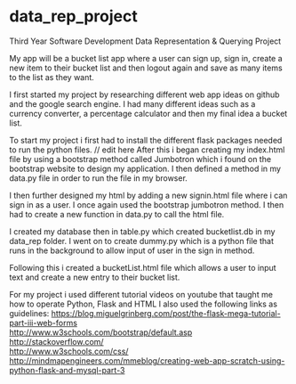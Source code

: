 # data_rep_project
Third Year Software Development Data Representation &amp; Querying Project

My app will be a bucket list app where a user can sign up, sign in, create a new item to their bucket list and then logout again and save as many items to the list as they want.

I first started my project by researching different web app ideas on github and the google search engine. I had many different ideas such as a currency converter, a percentage calculator and then my final idea a bucket list.


To start my project i first had to install the different flask packages needed to run the python files.
// edit here
After this i began creating my index.html file by using a bootstrap method called Jumbotron which i found on the bootstrap website to design my application. I then defined a method in my data.py file in order to run the file in my browser.

I then further designed my html by adding a new signin.html file where i can sign in as a user. I once again used the bootstrap jumbotron method. I then had to create a new function in data.py to call the html file.

I created my database then in table.py which created bucketlist.db in my data_rep folder. I went on to create dummy.py which is a python file that runs in the background to allow input of user in the sign in method.

Following this i created a bucketList.html file which allows a user to input text and create a new entry to their bucket list.

For my project i used different tutorial videos on youtube that taught me how to operate Python, Flask and HTML
I also used the following links as guidelines:
https://blog.miguelgrinberg.com/post/the-flask-mega-tutorial-part-iii-web-forms												
http://www.w3schools.com/bootstrap/default.asp																
http://stackoverflow.com/																		
http://www.w3schools.com/css/																		
http://mindmapengineers.com/mmeblog/creating-web-app-scratch-using-python-flask-and-mysql-part-3									


